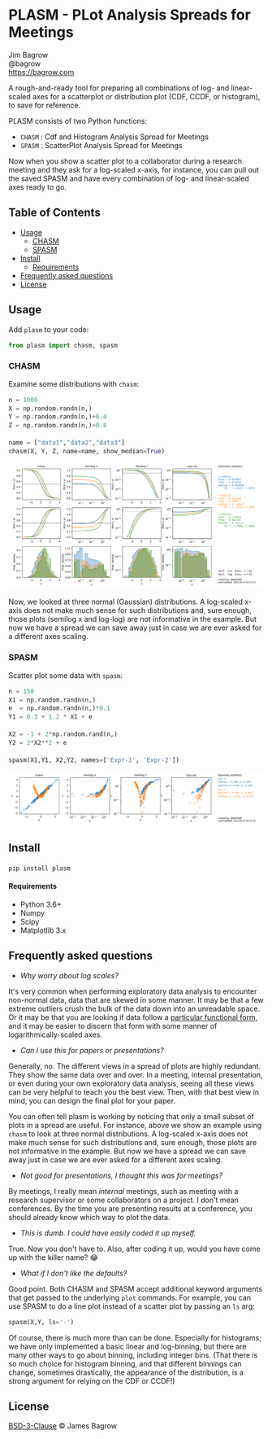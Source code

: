 # PLASM - PLot Analysis Spreads for Meetings

Jim Bagrow  
@bagrow  
https://bagrow.com

A rough-and-ready tool for preparing all combinations of log- and linear-scaled axes for a scatterplot or distribution plot (CDF, CCDF, or histogram), to save for reference.

PLASM consists of two Python functions:

- `CHASM` : Cdf and Histogram Analysis Spread for Meetings
- `SPASM` : ScatterPlot Analysis Spread for Meetings

Now when you show a scatter plot to a collaborator during a research meeting and they ask for a log-scaled x-axis,
for instance, you can pull out the saved SPASM and have every combination of
log- and linear-scaled axes ready to go.


## Table of Contents

* [Usage](#usage)
	+ [CHASM](#chasm)
	+ [SPASM](#spasm)
* [Install](#install)
	- [Requirements](#requirements)
* [Frequently asked questions](#frequently-asked-questions)
* [License](#license)

## Usage

Add `plasm` to your code:
```python
from plasm import chasm, spasm
```

### CHASM

Examine some distributions with `chasm`:

```python
n = 1000
X = np.random.randn(n,)
Y = np.random.randn(n,)+0.4
Z = np.random.randn(n,)+0.8

name = ["data1","data2","data3"]
chasm(X, Y, Z, name=name, show_median=True)
```

![Example CHASM output](figures/example-chasm.png)

Now, we looked at three normal (Gaussian) distributions.
A log-scaled x-axis does not make much sense for such distributions and, sure enough, those plots (semilog x and log-log) are not informative in the example. But now we have a spread we can save away just in case we are ever asked for a different axes scaling. 

### SPASM

Scatter plot some data with `spasm`:
```python
n = 150
X1 = np.random.randn(n,)
e  = np.random.randn(n,)*0.1
Y1 = 0.3 + 1.2 * X1 + e

X2 = -1 + 2*np.random.rand(n,)
Y2 = 2*X2**2 + e

spasm(X1,Y1, X2,Y2, names=['Expr-1', 'Expr-2'])
```
![Example CHASM output](figures/example-spasm.png)



## Install

`pip install plasm`

#### Requirements

* Python 3.6+
* Numpy
* Scipy
* Matplotlib 3.x



## Frequently asked questions

* _Why worry about log scales?_

It's very common when performing exploratory data analysis to encounter non-normal data, data that are skewed in some manner. It may be that a few extreme outliers crush the bulk of the data down into an unreadable space. Or it may be that you are looking if data follow a [particular functional form](https://en.wikipedia.org/wiki/Power_law#Power-law_functions), and it may be easier to discern that form with some manner of logarithmically-scaled axes.

* _Can I use this for papers or presentations?_

Generally, no. The different views in a spread of plots are highly redundant. They show
the same data over and over. In a meeting, internal presentation, or even during your own exploratory data analysis, seeing all these views can be very helpful to teach you the best view.  Then, with that best view in mind, you can design the final plot for your paper.

You can often tell plasm is working by noticing that only a small subset of plots in a spread are useful. For instance, above we show an example using `chasm` to look at three normal distributions. A log-scaled x-axis does not make much sense for such distributions and, sure enough, those plots are not informative in the example. But now we have a spread we can save away just in case we are ever asked for a different axes scaling.


* _Not good for presentations, I thought this was for meetings?_

By meetings, I really mean _internal_ meetings, such as meeting with a research supervisor or some collaborators on a project. I don't mean conferences. By the time you are presenting results at a conference, you should already know which way to plot the data.

* _This is dumb. I could have easily coded it up myself._

True. Now you don't have to. Also, after coding it up, would you have come up with the killer name? :joy:


* _What if I don't like the defaults?_

Good point. Both CHASM and SPASM accept additional keyword arguments that get passed to the underlying `plot` commands. For example, you can use SPASM to do a line plot instead of a scatter plot by passing an `ls` arg:

```python
spasm(X,Y, ls='-')
```

Of course, there is much more than can be done. Especially for histograms; we have only implemented a basic linear and log-binning, but there are many other ways to go about binning, including integer bins. (That there is so much choice for histogram binning, and that different binnings can change, sometimes drastically, the appearance of the distribution, is a strong argument for relying on the CDF or CCDF!)


## License

[BSD-3-Clause](LICENSE) © James Bagrow
